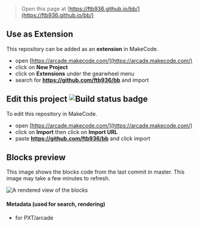  


> Open this page at [https://ftb936.github.io/bb/](https://ftb936.github.io/bb/)

## Use as Extension

This repository can be added as an **extension** in MakeCode.

* open [https://arcade.makecode.com/](https://arcade.makecode.com/)
* click on **New Project**
* click on **Extensions** under the gearwheel menu
* search for **https://github.com/ftb936/bb** and import

## Edit this project ![Build status badge](https://github.com/ftb936/bb/workflows/MakeCode/badge.svg)

To edit this repository in MakeCode.

* open [https://arcade.makecode.com/](https://arcade.makecode.com/)
* click on **Import** then click on **Import URL**
* paste **https://github.com/ftb936/bb** and click import

## Blocks preview

This image shows the blocks code from the last commit in master.
This image may take a few minutes to refresh.

![A rendered view of the blocks](https://github.com/ftb936/bb/raw/master/.github/makecode/blocks.png)

#### Metadata (used for search, rendering)

* for PXT/arcade
<script src="https://makecode.com/gh-pages-embed.js"></script><script>makeCodeRender("{{ site.makecode.home_url }}", "{{ site.github.owner_name }}/{{ site.github.repository_name }}");</script>
